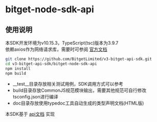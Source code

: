 # bitget-node-sdk-api

## 使用说明

本SDK开发环境为v10.15.3，TypeScript(tsc)版本为3.9.7  
依赖axios作为网络请求库，需要时可参阅 [官方文档](https://github.com/axios/axios)  


```bash
git clone https://github.com/BitgetLimited/v3-bitget-api-sdk.git
cd v3-bitget-api-sdk/bitget-node-sdk-api
npm install
npm build
```

- __test__目录存放相关测试用例，SDK调用方式可以参考  
- build目录存放CommonJS规范模块输出，需要其他规范可自行修改tsconfig.json进行编译  
- doc目录存放使用typedoc工具自动生成的类型声明文档(HTML版)

本SDK基于 [api文档](https://bitgetlimited.github.io/apidoc/zh/swap/#25e54147de) 实现